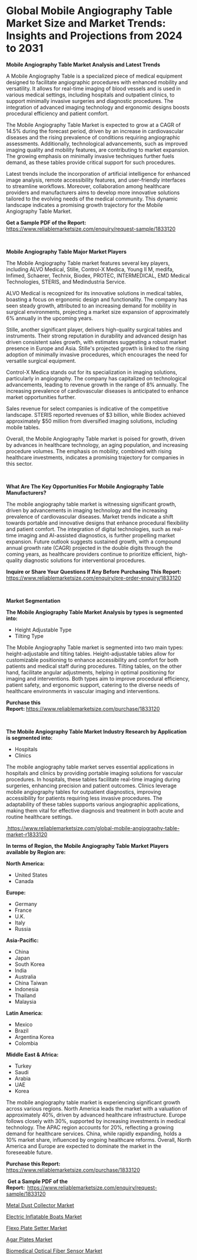 <p><h1>Global Mobile Angiography Table Market Size and Market Trends: Insights and Projections from 2024 to 2031</h1></p><p><strong>Mobile Angiography Table Market Analysis and Latest Trends</strong></p>
<p><p>A Mobile Angiography Table is a specialized piece of medical equipment designed to facilitate angiographic procedures with enhanced mobility and versatility. It allows for real-time imaging of blood vessels and is used in various medical settings, including hospitals and outpatient clinics, to support minimally invasive surgeries and diagnostic procedures. The integration of advanced imaging technology and ergonomic designs boosts procedural efficiency and patient comfort.</p><p>The Mobile Angiography Table Market is expected to grow at a CAGR of 14.5% during the forecast period, driven by an increase in cardiovascular diseases and the rising prevalence of conditions requiring angiographic assessments. Additionally, technological advancements, such as improved imaging quality and mobility features, are contributing to market expansion. The growing emphasis on minimally invasive techniques further fuels demand, as these tables provide critical support for such procedures.</p><p>Latest trends include the incorporation of artificial intelligence for enhanced image analysis, remote accessibility features, and user-friendly interfaces to streamline workflows. Moreover, collaboration among healthcare providers and manufacturers aims to develop more innovative solutions tailored to the evolving needs of the medical community. This dynamic landscape indicates a promising growth trajectory for the Mobile Angiography Table Market.</p></p>
<p><strong>Get a Sample PDF of the Report:&nbsp;</strong> <a href="https://www.reliablemarketsize.com/enquiry/request-sample/1833120?utm_campaign=1103&utm_medium=2&utm_source=Github&utm_content=ia&utm_term=17102024&utm_id=mobile-angiography-table">https://www.reliablemarketsize.com/enquiry/request-sample/1833120</a></p>
<p>&nbsp;</p>
<p><strong>Mobile Angiography Table Major Market Players</strong></p>
<p><p>The Mobile Angiography Table market features several key players, including ALVO Medical, Stille, Control-X Medica, Young Il M, medifa, Infimed, Schaerer, Technix, Biodex, PROTEC, INTERMEDICAL, EMD Medical Technologies, STERIS, and Medindustria Service. </p><p>ALVO Medical is recognized for its innovative solutions in medical tables, boasting a focus on ergonomic design and functionality. The company has seen steady growth, attributed to an increasing demand for mobility in surgical environments, projecting a market size expansion of approximately 6% annually in the upcoming years.</p><p>Stille, another significant player, delivers high-quality surgical tables and instruments. Their strong reputation in durability and advanced design has driven consistent sales growth, with estimates suggesting a robust market presence in Europe and Asia. Stille's projected growth is linked to the rising adoption of minimally invasive procedures, which encourages the need for versatile surgical equipment.</p><p>Control-X Medica stands out for its specialization in imaging solutions, particularly in angiography. The company has capitalized on technological advancements, leading to revenue growth in the range of 8% annually. The increasing prevalence of cardiovascular diseases is anticipated to enhance market opportunities further.</p><p>Sales revenue for select companies is indicative of the competitive landscape. STERIS reported revenues of $3 billion, while Biodex achieved approximately $50 million from diversified imaging solutions, including mobile tables.</p><p>Overall, the Mobile Angiography Table market is poised for growth, driven by advances in healthcare technology, an aging population, and increasing procedure volumes. The emphasis on mobility, combined with rising healthcare investments, indicates a promising trajectory for companies in this sector.</p></p>
<p>&nbsp;</p>
<p><strong>What Are The Key Opportunities For Mobile Angiography Table Manufacturers?</strong></p>
<p><p>The mobile angiography table market is witnessing significant growth, driven by advancements in imaging technology and the increasing prevalence of cardiovascular diseases. Market trends indicate a shift towards portable and innovative designs that enhance procedural flexibility and patient comfort. The integration of digital technologies, such as real-time imaging and AI-assisted diagnostics, is further propelling market expansion. Future outlook suggests sustained growth, with a compound annual growth rate (CAGR) projected in the double digits through the coming years, as healthcare providers continue to prioritize efficient, high-quality diagnostic solutions for interventional procedures.</p></p>
<p><strong>Inquire or Share Your Questions If Any Before Purchasing This Report:</strong> <a href="https://www.reliablemarketsize.com/enquiry/pre-order-enquiry/1833120?utm_campaign=1103&utm_medium=2&utm_source=Github&utm_content=ia&utm_term=17102024&utm_id=mobile-angiography-table">https://www.reliablemarketsize.com/enquiry/pre-order-enquiry/1833120</a></p>
<p>&nbsp;</p>
<p><strong>Market Segmentation</strong></p>
<p><strong>The Mobile Angiography Table Market Analysis by types is segmented into:</strong></p>
<p><ul><li>Height Adjustable Type</li><li>Tilting Type</li></ul></p>
<p><p>The Mobile Angiography Table market is segmented into two main types: height-adjustable and tilting tables. Height-adjustable tables allow for customizable positioning to enhance accessibility and comfort for both patients and medical staff during procedures. Tilting tables, on the other hand, facilitate angular adjustments, helping in optimal positioning for imaging and interventions. Both types aim to improve procedural efficiency, patient safety, and ergonomic support, catering to the diverse needs of healthcare environments in vascular imaging and interventions.</p></p>
<p><strong>Purchase this Report:&nbsp;</strong><a href="https://www.reliablemarketsize.com/purchase/1833120?utm_campaign=1103&utm_medium=2&utm_source=Github&utm_content=ia&utm_term=17102024&utm_id=mobile-angiography-table">https://www.reliablemarketsize.com/purchase/1833120</a></p>
<p>&nbsp;</p>
<p><strong>The Mobile Angiography Table Market Industry Research by Application is segmented into:</strong></p>
<p><ul><li>Hospitals</li><li>Clinics</li></ul></p>
<p><p>The mobile angiography table market serves essential applications in hospitals and clinics by providing portable imaging solutions for vascular procedures. In hospitals, these tables facilitate real-time imaging during surgeries, enhancing precision and patient outcomes. Clinics leverage mobile angiography tables for outpatient diagnostics, improving accessibility for patients requiring less invasive procedures. The adaptability of these tables supports various angiographic applications, making them vital for effective diagnosis and treatment in both acute and routine healthcare settings.</p></p>
<p><a href="https://www.reliablemarketsize.com/global-mobile-angiography-table-market-r1833120?utm_campaign=1103&utm_medium=2&utm_source=Github&utm_content=ia&utm_term=17102024&utm_id=mobile-angiography-table">&nbsp;https://www.reliablemarketsize.com/global-mobile-angiography-table-market-r1833120</a></p>
<p><strong>In terms of Region, the Mobile Angiography Table Market Players available by Region are:</strong></p>
<p>
    <p> <strong> North America: </strong>
        <ul>
            <li>United States</li>
            <li>Canada</li>
        </ul>
        </p> 
    <p> <strong> Europe: </strong>
        <ul>
            <li>Germany</li>
            <li>France</li>
            <li>U.K.</li>
            <li>Italy</li>
            <li>Russia</li>
        </ul>
        </p> 
    <p> <strong> Asia-Pacific: </strong>
        <ul>
            <li>China</li>
            <li>Japan</li>
            <li>South Korea</li>
            <li>India</li>
            <li>Australia</li>
            <li>China Taiwan</li>
            <li>Indonesia</li>
            <li>Thailand</li>
            <li>Malaysia</li>
        </ul>
        </p> 
    <p> <strong> Latin America: </strong>
        <ul>
            <li>Mexico</li>
            <li>Brazil</li>
            <li>Argentina Korea</li>
            <li>Colombia</li>
        </ul>
        </p> 
    <p> <strong> Middle East & Africa: </strong>
        <ul>
            <li>Turkey</li>
            <li>Saudi</li>
            <li>Arabia</li>
            <li>UAE</li>
            <li>Korea</li>
        </ul>
    </p>
    </p>
<p><p>The mobile angiography table market is experiencing significant growth across various regions. North America leads the market with a valuation of approximately 40%, driven by advanced healthcare infrastructure. Europe follows closely with 30%, supported by increasing investments in medical technology. The APAC region accounts for 20%, reflecting a growing demand for healthcare services. China, while rapidly expanding, holds a 10% market share, influenced by ongoing healthcare reforms. Overall, North America and Europe are expected to dominate the market in the foreseeable future.</p></p>
<p><strong>Purchase this Report: </strong><a href="https://www.reliablemarketsize.com/purchase/1833120?utm_campaign=1103&utm_medium=2&utm_source=Github&utm_content=ia&utm_term=17102024&utm_id=mobile-angiography-table">https://www.reliablemarketsize.com/purchase/1833120</a></p>
<p>&nbsp;<strong>Get a Sample PDF of the Report:&nbsp;&nbsp;</strong><a href="https://www.reliablemarketsize.com/enquiry/request-sample/1833120?utm_campaign=1103&utm_medium=2&utm_source=Github&utm_content=ia&utm_term=17102024&utm_id=mobile-angiography-table">https://www.reliablemarketsize.com/enquiry/request-sample/1833120</a></p>
<p><strong></strong></p>
<p><p><a href="https://issuu.com/reportprime-2/docs/metal-dust-collector-market-size-20_cce81bf8432d60?utm_campaign=1103&utm_medium=2&utm_source=Github&utm_content=ia&utm_term=17102024&utm_id=mobile-angiography-table">Metal Dust Collector Market</a></p><p><a href="https://www.linkedin.com/pulse/electric-inflatable-boats-market-consolidation-impact-structure-rcurf?utm_campaign=1103&utm_medium=2&utm_source=Github&utm_content=ia&utm_term=17102024&utm_id=mobile-angiography-table">Electric Inflatable Boats Market</a></p><p><a href="https://github.com/lallietva4l/Market-Research-Report-List-1/blob/main/flexo-plate-setter-market.md?utm_campaign=1103&utm_medium=2&utm_source=Github&utm_content=ia&utm_term=17102024&utm_id=mobile-angiography-table">Flexo Plate Setter Market</a></p><p><a href="https://www.linkedin.com/pulse/top-trends-transforming-agar-plates-market-2024-2031-mrktresearch-u6f3c?utm_campaign=1103&utm_medium=2&utm_source=Github&utm_content=ia&utm_term=17102024&utm_id=mobile-angiography-table">Agar Plates Market</a></p><p><a href="https://github.com/priss1h/Market-Research-Report-List-1/blob/main/biomedical-optical-fiber-sensor-market.md?utm_campaign=1103&utm_medium=2&utm_source=Github&utm_content=ia&utm_term=17102024&utm_id=mobile-angiography-table">Biomedical Optical Fiber Sensor Market</a></p></p>